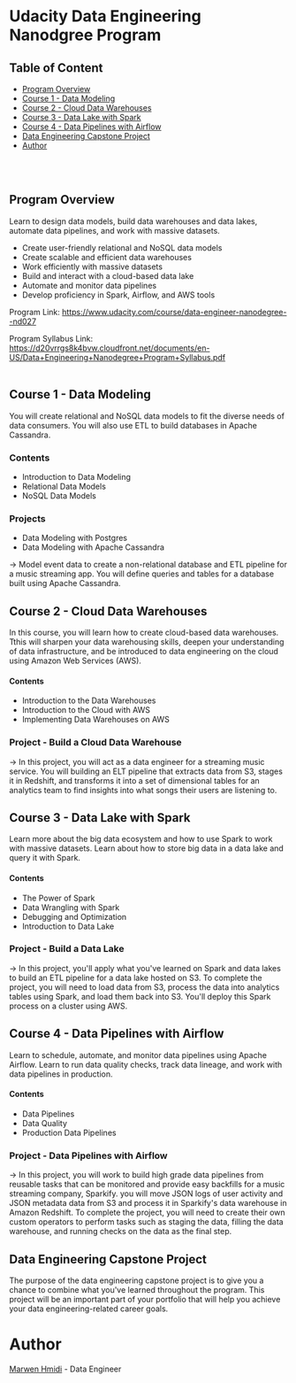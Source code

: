 # Udacity Data Engineering Nanodgree Program

## **Table of Content** 
- [Program Overview](#program-overview)
- [Course 1 - Data Modeling](#course-1---data-modeling)
- [Course 2 - Cloud Data Warehouses](#course-2---cloud-data-warehouses)
- [Course 3 - Data Lake with Spark](#course-3---data-lake-with-spark)
- [Course 4 - Data Pipelines with Airflow](#course-4---data-pipelines-with-airflow)
- [Data Engineering Capstone Project](#data-engineering-capstone-project)
- [Author](#author)

<br/><br/>

## Program Overview

Learn to design data models, build data warehouses and data lakes, automate data pipelines, and work with massive datasets.

* Create user-friendly relational and NoSQL data models
* Create scalable and efficient data warehouses
* Work efficiently with massive datasets
* Build and interact with a cloud-based data lake
* Automate and monitor data pipelines
* Develop proficiency in Spark, Airflow, and AWS tools

Program Link: https://www.udacity.com/course/data-engineer-nanodegree--nd027

Program Syllabus Link:
https://d20vrrgs8k4bvw.cloudfront.net/documents/en-US/Data+Engineering+Nanodegree+Program+Syllabus.pdf
<br/><br/>

## Course 1 - Data Modeling
You will create relational and NoSQL data models to fit the diverse needs of data consumers. You will also use ETL to build databases in Apache Cassandra.

### Contents
* Introduction to Data Modeling
* Relational Data Models
* NoSQL Data Models

### Projects
* Data Modeling with Postgres
* Data Modeling with Apache Cassandra

&rarr; Model event data to create a non-relational database and ETL pipeline for a music streaming app. You
will define queries and tables for a database built using Apache Cassandra.


## Course 2 - Cloud Data Warehouses
In this course, you will learn how to create cloud-based data warehouses. Tthis will sharpen your data warehousing skills, deepen your understanding of data infrastructure, and be introduced to data engineering on the cloud using Amazon Web Services (AWS).

#### Contents
* Introduction to the Data Warehouses
* Introduction to the Cloud with AWS
* Implementing Data Warehouses on AWS

### Project - Build a Cloud Data Warehouse

&rarr; In this project, you  will act as a data engineer for a streaming music service. You will
building an ELT pipeline that extracts data from S3, stages it in Redshift, and transforms it into a set of
dimensional tables for an analytics team to find insights into what songs their users are listening to.


## Course 3 - Data Lake with Spark
Learn more about the big data ecosystem and how to use Spark to work with massive datasets. Learn about how to store big data in a data lake and query it with Spark.

#### Contents
* The Power of Spark
* Data Wrangling with Spark
* Debugging and Optimization
* Introduction to Data Lake

### Project - Build a Data Lake
&rarr; In this project, you'll apply what you've learned on Spark and data lakes to build an ETL pipeline for a data lake hosted on S3. To complete the project, you will need to load data from S3, process the data into analytics tables using Spark, and load them back into S3. You'll deploy this Spark process on a cluster using AWS.

## Course 4 - Data Pipelines with Airflow
Learn to schedule, automate, and monitor data pipelines using Apache Airflow. Learn to run data quality checks, track data lineage, and work with data pipelines in production.

#### Contents
* Data Pipelines
* Data Quality
* Production Data Pipelines

### Project -  Data Pipelines with Airflow

&rarr; In this project, you will work to build high grade data pipelines from reusable tasks that can be
monitored and provide easy backfills for a music streaming company, Sparkify. you will move JSON logs
of user activity and JSON metadata data from S3 and process it in Sparkify's data warehouse in Amazon
Redshift. To complete the project, you will need to create their own custom operators to perform tasks
such as staging the data, filling the data warehouse, and running checks on the data as the final step.


## Data Engineering Capstone Project
The purpose of the data engineering capstone project is to give you a chance to combine what you've learned throughout the program. This project will be an important part of your portfolio that will help you achieve your data engineering-related career goals.

# Author 
 [Marwen Hmidi](https://www.linkedin.com/in/hmidimarwen/) - Data Engineer
